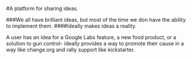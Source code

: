 #A platform for sharing ideas.

###We all have brilliant ideas, but most of the time we don have the ability to implement them.
####Ideally makes ideas a reality. 

A user has an idea for a Google Labs feature, a new food product, or a solution to gun control- ideally provides a way to promote their cause in a way like change.org and rally support like kickstarter.


